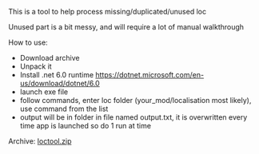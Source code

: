 This is a tool to help process missing/duplicated/unused loc

Unused part is a bit messy, and will require a lot of manual walkthrough

How to use:
- Download archive
- Unpack it
- Install .net 6.0 runtime https://dotnet.microsoft.com/en-us/download/dotnet/6.0
- launch exe file
- follow commands, enter loc folder (your_mod/localisation most likely), use command from the list
- output will be in folder in file named output.txt, it is overwritten every time app is launched so do 1 run at time

Archive: [loctool.zip](uploads/19aff295fad2a9e736f658e60168f653/loctool.zip)

